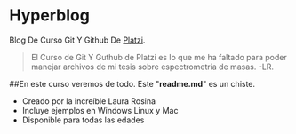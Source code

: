 # Hyperblog

Blog De Curso Git Y Github De [Platzi](http://platzi.com/ "Platzi").
>El Curso de  Git Y Guthub de Platzi es lo que me ha faltado para poder manejar archivos de mi tesis sobre espectrometria de masas.
>-LR.

##En este curso veremos de todo.
Este "**readme.md**" es un chiste.
* Creado por la increíble Laura Rosina
* Incluye ejemplos en Windows Linux y Mac
* Disponible para todas las edades 
